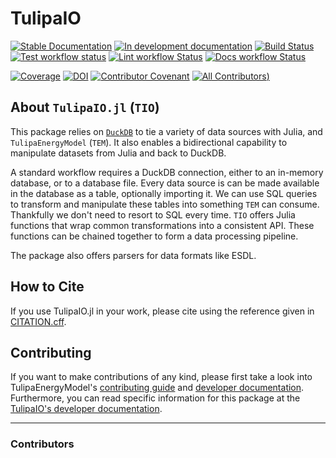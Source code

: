 # TulipaIO

<!-- This check was disabled because these links don't exist until you push, create documentation, and create your first release -->
<!-- markdown-link-check-disable -->
[![Stable Documentation](https://img.shields.io/badge/docs-stable-blue.svg)](https://TulipaEnergy.github.io/TulipaIO.jl/stable)
[![In development documentation](https://img.shields.io/badge/docs-dev-blue.svg)](https://TulipaEnergy.github.io/TulipaIO.jl/dev)
[![Build Status](https://github.com/TulipaEnergy/TulipaIO.jl/workflows/Test/badge.svg)](https://github.com/TulipaEnergy/TulipaIO.jl/actions)
[![Test workflow status](https://github.com/TulipaEnergy/TulipaIO.jl/actions/workflows/Test.yml/badge.svg?branch=main)](https://github.com/TulipaEnergy/TulipaIO.jl/actions/workflows/Test.yml?query=branch%3Amain)
[![Lint workflow Status](https://github.com/TulipaEnergy/TulipaIO.jl/actions/workflows/Lint.yml/badge.svg?branch=main)](https://github.com/TulipaEnergy/TulipaIO.jl/actions/workflows/Lint.yml?query=branch%3Amain)
[![Docs workflow Status](https://github.com/TulipaEnergy/TulipaIO.jl/actions/workflows/Docs.yml/badge.svg?branch=main)](https://github.com/TulipaEnergy/TulipaIO.jl/actions/workflows/Docs.yml?query=branch%3Amain)

[![Coverage](https://codecov.io/gh/TulipaEnergy/TulipaIO.jl/branch/main/graph/badge.svg)](https://codecov.io/gh/TulipaEnergy/TulipaIO.jl)
[![DOI](https://zenodo.org/badge/DOI/FIXME)](https://doi.org/FIXME)
[![Contributor Covenant](https://img.shields.io/badge/Contributor%20Covenant-2.1-4baaaa.svg)](CODE_OF_CONDUCT.md)
[![All Contributors](https://img.shields.io/github/all-contributors/TulipaEnergy/TulipaIO.jl?labelColor=5e1ec7&color=c0ffee&style=flat-square))](#contributors)

## About `TulipaIO.jl` (`TIO`)

This package relies on [`DuckDB`](https://duckdb.org/docs/) to tie a
variety of data sources with Julia, and `TulipaEnergyModel` (`TEM`).
It also enables a bidirectional capability to manipulate datasets from
Julia and back to DuckDB.

A standard workflow requires a DuckDB connection, either to an
in-memory database, or to a database file.  Every data source is can
be made available in the database as a table, optionally importing it.
We can use SQL queries to transform and manipulate these tables into
something `TEM` can consume.  Thankfully we don't need to resort to
SQL every time.  `TIO` offers Julia functions that wrap common
transformations into a consistent API.  These functions can be chained
together to form a data processing pipeline.

The package also offers parsers for data formats like ESDL.

## How to Cite

If you use TulipaIO.jl in your work, please cite using the reference given in [CITATION.cff](https://github.com/TulipaEnergy/TulipaIO.jl/blob/main/CITATION.cff).

## Contributing

If you want to make contributions of any kind, please first take a look into TulipaEnergyModel's [contributing guide](https://github.com/TulipaEnergy/TulipaEnergyModel.jl/blob/main/CONTRIBUTING.md) and [developer documentation](https://github.com/TulipaEnergy/TulipaEnergyModel.jl/blob/main/README.dev.md).
Furthermore, you can read specific information for this package at the [TulipaIO's developer documentation](README.dev.md).

---

### Contributors

<!-- ALL-CONTRIBUTORS-LIST:START - Do not remove or modify this section -->
<!-- prettier-ignore-start -->
<!-- markdownlint-disable -->

<!-- markdownlint-restore -->
<!-- prettier-ignore-end -->

<!-- ALL-CONTRIBUTORS-LIST:END -->
